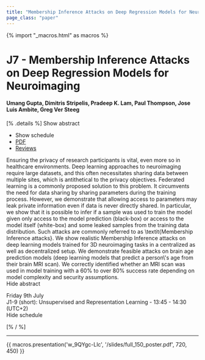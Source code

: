 ```yaml
---
title: "Membership Inference Attacks on Deep Regression Models for Neuroimaging"
page_class: "paper"
---
```


{% import "_macros.html" as macros %}

# J7 - Membership Inference Attacks on Deep Regression Models for Neuroimaging

#### Umang Gupta, Dimitris Stripelis, Pradeep K. Lam, Paul Thompson, Jose Luis Ambite, Greg Ver Steeg

[% .details %]
<a class="toggle_visibility" data-selector=".abstract" data-level="3">Show abstract</a>
- <a class="toggle_visibility" data-selector=".schedule" data-level="3">Show schedule</a>
- <a href="/proceedings/gupta21.pdf">PDF</a>
- <a href="https://openreview.net/forum?id=8lL_y9n-CV">Reviews</a>

<p>
    <span class="abstract">
        Ensuring the privacy of research participants is vital, even more so in healthcare environments. Deep learning approaches to neuroimaging require large datasets, and this often necessitates sharing data between multiple sites, which is antithetical to the privacy objectives. Federated learning is a commonly proposed solution to this problem. It circumvents the need for data sharing by sharing parameters during the training process. However, we demonstrate that allowing access to parameters may leak private information even if data is never directly shared. In particular, we show that it is possible to infer if a sample was used to train the model given only access to the model prediction (black-box) or access to the model itself (white-box) and some leaked samples from the training data distribution. Such attacks are commonly referred to as \textit{Membership Inference attacks}. We show realistic Membership Inference attacks on deep learning models trained for 3D neuroimaging tasks in a centralized as well as decentralized setup. We demonstrate feasible attacks on brain age prediction models (deep learning models that predict a person\'s age from their brain MRI scan). We correctly identified whether an MRI scan was used in model training with a 60% to over 80% success rate depending on model complexity and security assumptions.
        <br>
        <span class="actions"><a class="toggle_visibility" data-level="2">Hide abstract</a></span>
    </span>
</p>

<p>
    <span class="schedule">
         Friday 9th July<br>J1-9 (short): Unsupervised and Representation Learning - 13:45 - 14:30 (UTC+2)
        <br>
        <span class="actions"><a class="toggle_visibility" data-level="2">Hide schedule</a></span>
    </span>
</p>

[% / %]


---

{{ macros.presentation('w_9QYgc-Llc', '/slides/full_150_poster.pdf', 720, 450) }}
